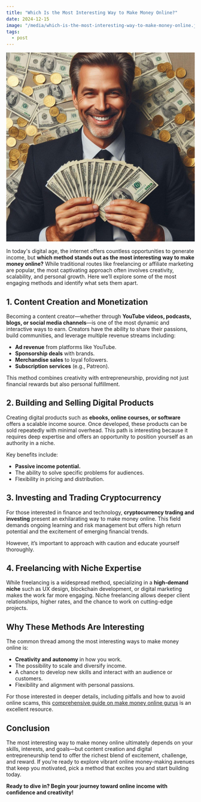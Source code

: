 ```yaml
---
title: "Which Is the Most Interesting Way to Make Money Online?"
date: 2024-12-15
image: "/media/which-is-the-most-interesting-way-to-make-money-online.jpg"
tags:
  - post
---
```


![Which Is the Most Interesting Way to Make Money Online?](/media/which-is-the-most-interesting-way-to-make-money-online.jpg)

In today's digital age, the internet offers countless opportunities to generate income, but **which method stands out as the most interesting way to make money online?** While traditional routes like freelancing or affiliate marketing are popular, the most captivating approach often involves creativity, scalability, and personal growth. Here we’ll explore some of the most engaging methods and identify what sets them apart.

## 1. Content Creation and Monetization

Becoming a content creator—whether through **YouTube videos, podcasts, blogs, or social media channels**—is one of the most dynamic and interactive ways to earn. Creators have the ability to share their passions, build communities, and leverage multiple revenue streams including:

- **Ad revenue** from platforms like YouTube.
- **Sponsorship deals** with brands.
- **Merchandise sales** to loyal followers.
- **Subscription services** (e.g., Patreon).

This method combines creativity with entrepreneurship, providing not just financial rewards but also personal fulfillment.

## 2. Building and Selling Digital Products

Creating digital products such as **ebooks, online courses, or software** offers a scalable income source. Once developed, these products can be sold repeatedly with minimal overhead. This path is interesting because it requires deep expertise and offers an opportunity to position yourself as an authority in a niche.

Key benefits include:

- **Passive income potential.**
- The ability to solve specific problems for audiences.
- Flexibility in pricing and distribution.

## 3. Investing and Trading Cryptocurrency

For those interested in finance and technology, **cryptocurrency trading and investing** present an exhilarating way to make money online. This field demands ongoing learning and risk management but offers high return potential and the excitement of emerging financial trends.

However, it’s important to approach with caution and educate yourself thoroughly.

## 4. Freelancing with Niche Expertise

While freelancing is a widespread method, specializing in a **high-demand niche** such as UX design, blockchain development, or digital marketing makes the work far more engaging. Niche freelancing allows deeper client relationships, higher rates, and the chance to work on cutting-edge projects.

## Why These Methods Are Interesting

The common thread among the most interesting ways to make money online is:

- **Creativity and autonomy** in how you work.
- The possibility to scale and diversify income.
- A chance to develop new skills and interact with an audience or customers.
- Flexibility and alignment with personal passions.

For those interested in deeper details, including pitfalls and how to avoid online scams, this [comprehensive guide on make money online gurus](https://supertotallyawesome.com/posts/make-money-online-gurus/) is an excellent resource.

## Conclusion

The most interesting way to make money online ultimately depends on your skills, interests, and goals—but content creation and digital entrepreneurship tend to offer the richest blend of excitement, challenge, and reward. If you’re ready to explore vibrant online money-making avenues that keep you motivated, pick a method that excites you and start building today.

**Ready to dive in? Begin your journey toward online income with confidence and creativity!**
